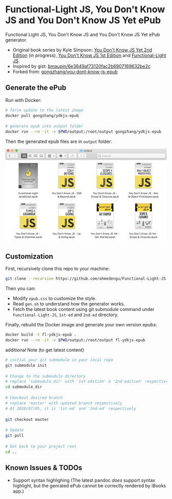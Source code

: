 # Functional-Light JS, You Don't Know JS and You Don't Know JS Yet ePub

Functional Light JS, You Don't Know JS and You Don't Know JS Yet ePub generator.

- Original book series by Kyle Simpson:
  [You Don't Know JS Yet 2nd Edition](https://github.com/getify/You-Dont-Know-JS/tree/2nd-ed) (in progress), [You Don't Know JS 1st Edition](https://github.com/getify/You-Dont-Know-JS/blob/1st-ed/README.md) and [Functional-Light JS](https://github.com/getify/Functional-Light-JS).
- Inspired by gist:
  [bmaupin/6e3649af73120fac2b6907169632be2c](https://gist.github.com/bmaupin/6e3649af73120fac2b6907169632be2c)
- Forked from:
    [gongzhang/you-dont-know-js-epub](https://github.com/gongzhang/you-dont-know-js-epub)


## Generate the ePub

Run with Docker:

```sh
# force update to the latest image
docker pull gongzhang/ydkjs-epub

# generate epub into output folder
docker run --rm -it -v $PWD/output:/root/output gongzhang/ydkjs-epub
```

Then the generated epub files are in `output` folder:

![](res/epub.png)


## Customization

First, recursively clone this repo to your machine:

```sh
git clone --recursive https://github.com/ahmedengu/Functional-Light-JS-ydkjs-epub.git
```

Then you can:

- Modify `epub.css` to customize the style.
- Read `gen.sh` to understand how the generator works.
- Fetch the latest book content using git submodule command under `Functional-Light-JS`, `1st-ed` and `2nd-ed` directory.

Finally, rebuild the Docker image and generate your own version epubs:

```sh
docker build -t fl-ydkjs-epub .
docker run --rm -it -v $PWD/output:/root/output fl-ydkjs-epub
```

additional Note (to get latest content)

```sh
# initial your git submodule in your local repo
git submodule init

# Change to the submodule directory
# replace 'submodule_dir' with '1st-edition' & '2nd-edition' respectively
cd submodule_dir

# Checkout desired branch
# replace 'master' with updated branch respectively
# At 2020/07/05, it is '1st-ed' and '2nd-ed' respectively

git checkout master

# Update
git pull

# Get back to your project root
cd ..
```

## Known Issues & TODOs

- Support syntax highlighing (The latest pandoc _does_ support syntax highlight, but the genrated ePub cannot be correctly rendered by iBooks app.)
